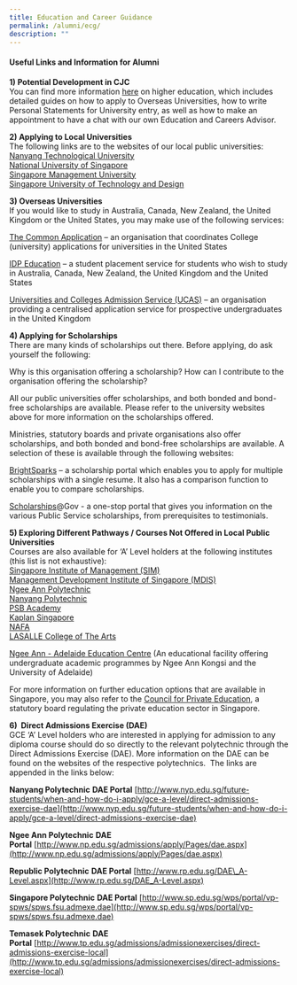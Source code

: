 ```yaml
---
title: Education and Career Guidance
permalink: /alumni/ecg/
description: ""
---
```

#### **Useful Links and Information for Alumni**
**1\) Potential Development in CJC**<br>
You can find more information&nbsp;[here](https://go.gov.sg/cjc-potentialdevt)&nbsp;on higher education, which includes detailed guides on how to apply to Overseas Universities, how to write Personal Statements for University entry, as well as how to make an appointment to have a chat with our own Education and Careers Advisor.

**2\) Applying to Local Universities**<br>
The following links are to the websites of our local public universities:<br>
[Nanyang Technological University](http://www.ntu.edu.sg/)<br>
[National University of Singapore](http://www.nus.edu.sg/)<br>
[Singapore Management University](http://www.smu.edu.sg/)<br>
[Singapore University of Technology and Design](http://www.sutd.edu.sg/)

**3) Overseas Universities**<br>
If you would like to study in Australia, Canada, New Zealand, the United Kingdom or the United States, you may make use of the following services:

[The Common Application](http://www.commonapp.org/)&nbsp;– an organisation that coordinates College (university) applications for universities in the United States

[IDP Education](http://www.idp.com/)&nbsp;– a student placement service for students who wish to study in Australia, Canada, New Zealand, the United Kingdom and the United States

[Universities and Colleges Admission Service (UCAS)](http://www.ucas.com/)&nbsp;– an organisation providing a centralised application service for prospective undergraduates in the United Kingdom

**4) Applying for Scholarships**<br>
There are many kinds of scholarships out there. Before applying, do ask yourself the following:

Why is this organisation offering a scholarship? How can I contribute to the organisation offering the scholarship?

All our public universities offer scholarships, and both bonded and bond-free scholarships are available. Please refer to the university websites above for more information on the scholarships offered.

Ministries, statutory boards and private organisations also offer scholarships, and both bonded and bond-free scholarships are available. A selection of these is available through the following websites:

[BrightSparks](http://www.brightsparks.com.sg/)&nbsp;– a scholarship portal which enables you to apply for multiple scholarships with a single resume. It also has a comparison function to enable you to compare scholarships.

[Scholarships](http://www.scholarships.gov.sg/)@Gov&nbsp;[](http://www.scholarships.gov.sg/)\- a one-stop portal that gives you information on the various Public Service scholarships, from prerequisites to testimonials.

**5) Exploring Different Pathways / Courses Not Offered in Local Public Universities**<br>
Courses are also available for ‘A’ Level holders at the following institutes (this list is not exhaustive):<br>
[Singapore Institute of Management (SIM)](http://www.sim.edu.sg/)<br>
[Management Development Institute of Singapore (MDIS)](http://www.mdis.edu.sg/)<br>
[Ngee Ann Polytechnic](http://www.np.edu.sg/)<br>
[Nanyang Polytechnic](http://www.nyp.edu.sg/)<br>
[PSB Academy](http://www.psb-academy.edu.sg/)<br>
[Kaplan Singapore](http://www.kaplan.com.sg/)<br>
[NAFA](http://www.nafa.edu.sg/)<br>
[LASALLE College of The Arts](http://www.lasalle.edu.sg/)

[Ngee Ann - Adelaide Education Centre](http://www.naa.edu.sg/)&nbsp;(An educational facility offering undergraduate academic programmes by Ngee Ann Kongsi and the University of Adelaide)

For more information on further education options that are available in Singapore, you may also refer to the&nbsp;[Council for Private Education](http://www.cpe.gov.sg/), a statutory board regulating the private education sector in Singapore.

**6) &nbsp;Direct Admissions Exercise (DAE)**<br>
GCE ‘A’ Level holders who are interested in applying for admission to any diploma course should do so directly to the relevant polytechnic through the Direct Admissions Exercise (DAE). More information on the DAE can be found on the websites of the respective polytechnics. &nbsp;The links are appended in the links below:

**Nanyang Polytechnic**&nbsp;**DAE Portal**&nbsp;[http://www.nyp.edu.sg/future-students/when-and-how-do-i-apply/gce-a-level/direct-admissions-exercise-dae](http://www.nyp.edu.sg/future-students/when-and-how-do-i-apply/gce-a-level/direct-admissions-exercise-dae)

**Ngee Ann Polytechnic**&nbsp;**DAE Portal**&nbsp;[http://www.np.edu.sg/admissions/apply/Pages/dae.aspx](http://www.np.edu.sg/admissions/apply/Pages/dae.aspx)

**Republic Polytechnic**&nbsp;**DAE Portal**&nbsp;[http://www.rp.edu.sg/DAE\_A-Level.aspx](http://www.rp.edu.sg/DAE_A-Level.aspx)

**Singapore Polytechnic**&nbsp;**DAE Portal**&nbsp;[http://www.sp.edu.sg/wps/portal/vp-spws/spws.fsu.admexe.dae](http://www.sp.edu.sg/wps/portal/vp-spws/spws.fsu.admexe.dae)

**Temasek Polytechnic**&nbsp;**DAE Portal**&nbsp;[http://www.tp.edu.sg/admissions/admissionexercises/direct-admissions-exercise-local](http://www.tp.edu.sg/admissions/admissionexercises/direct-admissions-exercise-local)